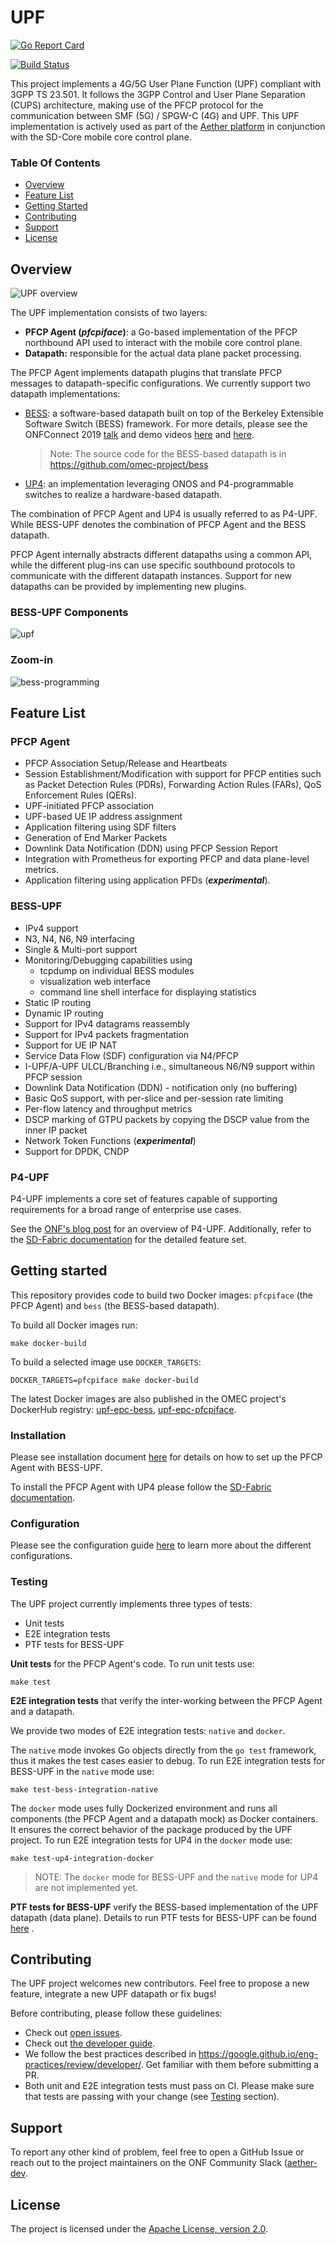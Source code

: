 <!--
SPDX-License-Identifier: Apache-2.0
Copyright 2019 Intel Corporation
-->

# UPF

[![Go Report Card](https://goreportcard.com/badge/github.com/omec-project/upf)](https://goreportcard.com/report/github.com/omec-project/upf)

[![Build Status](https://jenkins.onosproject.org/buildStatus/icon?job=bess-upf-linerate-tests&subject=Linerate+Tests)](https://jenkins.onosproject.org/job/bess-upf-linerate-tests/)

This project implements a 4G/5G User Plane Function (UPF) compliant with 3GPP TS 23.501. It follows the 3GPP Control and User Plane Separation (CUPS) architecture, making use of the PFCP protocol for the communication between SMF (5G) / SPGW-C (4G) and UPF.
This UPF implementation is actively used as part of the [Aether platform](https://opennetworking.org/aether/) in conjunction with the SD-Core mobile core control plane.

### Table Of Contents
  * [Overview](#overview)
  * [Feature List](#feature-list)
  * [Getting Started](#getting-started)
  * [Contributing](#contributing)
  * [Support](#support)
  * [License](#license)


## Overview

![UPF overview](./docs/images/upf-overview.jpg)

The UPF implementation consists of two layers:

- **PFCP Agent (_pfcpiface_)**: a Go-based implementation of the PFCP northbound API used to interact with the mobile core control plane.
- **Datapath:** responsible for the actual data plane packet processing.

The PFCP Agent implements datapath plugins that translate
  PFCP messages to datapath-specific configurations. We currently support two datapath implementations:
  - [BESS](https://github.com/omec-project/bess): a software-based datapath built on top of the Berkeley Extensible Software Switch (BESS) framework. For more details, please see the ONFConnect 2019 [talk](https://www.youtube.com/watch?v=fqJGWcwcOxE) and demo videos [here](https://www.youtube.com/watch?v=KxK64jalKHw) and [here](https://youtu.be/rWnZuJeUWi4).
    > Note: The source code for the BESS-based datapath is in https://github.com/omec-project/bess
  - [UP4](https://github.com/omec-project/up4): an implementation leveraging ONOS and P4-programmable switches to realize a hardware-based datapath.

The combination of PFCP Agent and UP4 is usually referred to as P4-UPF. While BESS-UPF denotes the combination of PFCP Agent and the BESS datapath.

PFCP Agent internally abstracts different datapaths using a common API, while the different plug-ins can use specific southbound protocols to communicate with the different datapath instances. Support for new datapaths can be provided by implementing new plugins.

### BESS-UPF Components

![upf](docs/images/upf.svg)

### Zoom-in

![bess-programming](docs/images/bess-programming.svg)

## Feature List

### PFCP Agent
* PFCP Association Setup/Release and Heartbeats
* Session Establishment/Modification with support for PFCP entities such as Packet Detection Rules (PDRs), Forwarding Action Rules (FARs),
QoS Enforcement Rules (QERs).
* UPF-initiated PFCP association
* UPF-based UE IP address assignment
* Application filtering using SDF filters
* Generation of End Marker Packets
* Downlink Data Notification (DDN) using PFCP Session Report
* Integration with Prometheus for exporting PFCP and data plane-level metrics.
* Application filtering using application PFDs (_**experimental**_).

### BESS-UPF
* IPv4 support
* N3, N4, N6, N9 interfacing
* Single & Multi-port support
* Monitoring/Debugging capabilities using
  - tcpdump on individual BESS modules
  - visualization web interface
  - command line shell interface for displaying statistics
* Static IP routing
* Dynamic IP routing
* Support for IPv4 datagrams reassembly
* Support for IPv4 packets fragmentation
* Support for UE IP NAT
* Service Data Flow (SDF) configuration via N4/PFCP
* I-UPF/A-UPF ULCL/Branching i.e., simultaneous N6/N9 support within PFCP session
* Downlink Data Notification (DDN) - notification only (no buffering)
* Basic QoS support, with per-slice and per-session rate limiting
* Per-flow latency and throughput metrics
* DSCP marking of GTPU packets by copying the DSCP value from the inner IP packet
* Network Token Functions (_**experimental**_)
* Support for DPDK, CNDP

### P4-UPF
P4-UPF implements a core set of features capable of supporting requirements for a broad range of enterprise use cases.

See the [ONF's blog post](https://opennetworking.org/news-and-events/blog/using-p4-and-programmable-switches-to-implement-a-4g-5g-upf-in-aether/) for an overview of P4-UPF. Additionally, refer to the [SD-Fabric documentation](https://docs.sd-fabric.org/master/advanced/p4-upf.html) for the detailed feature set.

## Getting started

This repository provides code to build two Docker images: `pfcpiface` (the PFCP Agent) and `bess` (the BESS-based datapath).

To build all Docker images run:

```
make docker-build
```

To build a selected image use `DOCKER_TARGETS`:

```
DOCKER_TARGETS=pfcpiface make docker-build
```

The latest Docker images are also published in the OMEC project's DockerHub registry: [upf-epc-bess](https://hub.docker.com/r/omecproject/upf-epc-bess), [upf-epc-pfcpiface](https://hub.docker.com/r/omecproject/upf-epc-pfcpiface).

### Installation

Please see installation document [here](docs/INSTALL.md) for details on how to set up the PFCP Agent with BESS-UPF.

To install the PFCP Agent with UP4 please follow the [SD-Fabric documentation](https://docs.sd-fabric.org/master/index.html).

### Configuration

Please see the configuration guide [here](docs/configuration-guide.md) to learn more about the different configurations.

### Testing

The UPF project currently implements three types of tests:
  - Unit tests
  - E2E integration tests
  - PTF tests for BESS-UPF

**Unit tests** for the PFCP Agent's code. To run unit tests use:

```
make test
```

**E2E integration tests** that verify the inter-working between the PFCP Agent and a datapath.

We provide two modes of E2E integration tests: `native` and `docker`.

The `native` mode invokes Go objects directly from the `go test` framework, thus it makes the test cases easier to debug. To run E2E integration tests for BESS-UPF in the `native` mode use:

```
make test-bess-integration-native
```

The `docker` mode uses fully Dockerized environment and runs all components (the PFCP Agent and a datapath mock) as Docker containers. It ensures the correct behavior of the package produced by the UPF project. To run E2E integration tests for UP4 in the `docker` mode use:

```
make test-up4-integration-docker
```

> NOTE: The `docker` mode for BESS-UPF and the `native` mode for UP4 are not implemented yet.

**PTF tests for BESS-UPF** verify the BESS-based implementation of the UPF datapath (data plane).
Details to run PTF tests for BESS-UPF can be found [here](./ptf/README.md) .

## Contributing

The UPF project welcomes new contributors. Feel free to propose a new feature, integrate a new UPF datapath or fix bugs!

Before contributing, please follow these guidelines:

* Check out [open issues](https://github.com/omec-project/upf/issues).
* Check out [the developer guide](./docs/developer-guide.md).
* We follow the best practices described in https://google.github.io/eng-practices/review/developer/. Get familiar with them before submitting a PR.
* Both unit and E2E integration tests must pass on CI. Please make sure that tests are passing with your change (see [Testing](#testing) section).

## Support

To report any other kind of problem, feel free to open a GitHub Issue or reach out to the project maintainers on the ONF Community Slack ([aether-dev](https://app.slack.com/client/T095Z193Q/C01E4HMLBNV).

## License

The project is licensed under the [Apache License, version 2.0](./LICENSES/Apache-2.0.txt).
